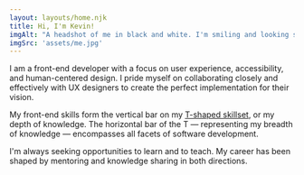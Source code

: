 ```yaml
---
layout: layouts/home.njk
title: Hi, I'm Kevin!
imgAlt: "A headshot of me in black and white. I'm smiling and looking slightly up."
imgSrc: 'assets/me.jpg'
---
```


I am a front-end developer with a focus on user experience, accessibility, and human-centered design. I pride myself on collaborating closely and effectively with UX designers to create the perfect implementation for their vision.

My front-end skills form the vertical bar on my [T-shaped skillset](https://en.wikipedia.org/wiki/T-shaped_skills), or my depth of knowledge. The horizontal bar of the T &mdash; representing my breadth of knowledge &mdash; encompasses all facets of software development.

I'm always seeking opportunities to learn and to teach. My career has been shaped by mentoring and knowledge sharing in both directions.
